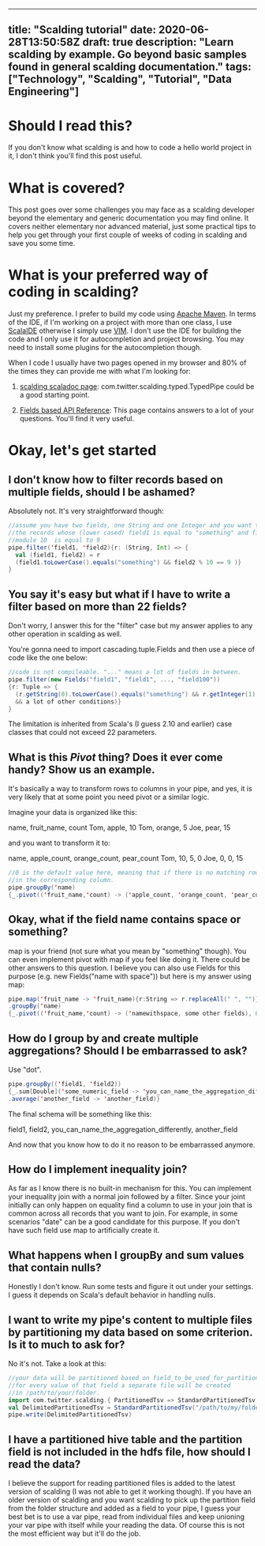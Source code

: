   ---
title: "Scalding tutorial"
date: 2020-06-28T13:50:58Z
draft: true
description: "Learn scalding by example. Go beyond basic samples found in general scalding documentation."
tags: ["Technology", "Scalding", "Tutorial", "Data Engineering"]
---


# Should I read this?

If you don't know what scalding is and how to code a hello world project in it, I don't think you'll find this post useful.


# What is covered?

This post goes over some challenges you may face as a scalding developer beyond the elementary and generic documentation you may find online. It covers neither elementary nor advanced material, just some practical tips to help you get through your first couple of weeks of coding in scalding and save you some time.

# What is your preferred way of coding in scalding?

Just my preference. I prefer to build my code using [Apache Maven](https://maven.apache.org/). In terms of the IDE, if I'm working on a project with more than one class, I use [ScalaIDE](http://scala-ide.org/) otherwise I simply use [VIM](http://www.vim.org/). I don't use the IDE for building the code and I only use it for autocompletion  and project browsing. You may need to install some plugins for the autocompletion though.

When I code I usually have two pages opened in my browser and 80% of the times they can provide me with what I'm looking for:

1. [scalding scaladoc page](http://twitter.github.io/scalding/api/index.html): com.twitter.scalding.typed.TypedPipe could be a good starting point.

2. [Fields based API Reference](https://github.com/twitter/scalding/wiki/Fields-based-API-Reference): This page contains answers to a lot of your questions. You'll find it very useful.

<script async src="https://pagead2.googlesyndication.com/pagead/js/adsbygoogle.js"></script>
<!-- cpa -->
<ins class="adsbygoogle"
     style="display:block"
     data-ad-client="ca-pub-2843564932689995"
     data-ad-slot="3526097725"
     data-ad-format="auto"
     data-full-width-responsive="true"></ins>
<script>
     (adsbygoogle = window.adsbygoogle || []).push({});
</script>

# Okay, let's get started

## I don't know how to filter records based on multiple fields, should I be ashamed?

Absolutely not. It's very straightforward though:

```scala
//assume you have two fields, one String and one Integer and you want to keep
//the records whose (lower cased) field1 is equal to "something" and field2
//module 10  is equal to 9
pipe.filter('field1, 'field2){r: (String, Int) => {
  val (field1, field2) = r
  (field1.toLowerCase().equals("something") && field2 % 10 == 9 )}
}
```

## You say it's easy but what if I have to write a filter based on more than 22 fields?

Don't worry, I answer this for the "filter" case but my answer applies to any other operation in scalding as well.

You're gonna need to import cascading.tuple.Fields and then use a piece of code like the one below:

```scala
//code is not compileable. "..." means a lot of fields in between.
pipe.filter(new Fields("field1", "field1", ..., "field100"))
{r: Tuple => {
  (r.getString(0).toLowerCase().equals("something") && r.getInteger(1) % 10 == 9
  && a lot of other conditions)}
}
```

The limitation is inherited from Scala's (I guess 2.10 and earlier) case classes that could not exceed 22 parameters.


## What is this _Pivot_ thing? Does it ever come handy? Show us an example.

It's basically a way to transform rows to columns in your pipe, and yes, it is very likely that at some point you need pivot or a similar logic.

Imagine your data is organized like this:

name, fruit_name, count
Tom, apple, 10
Tom, orange, 5
Joe, pear, 15

and you want to transform it to:

name, apple_count, orange_count, pear_count
Tom, 10, 5, 0
Joe, 0, 0, 15

```scala
//0 is the default value here, meaning that if there is no matching row, a 0 will be put
//in the corresponding column.
pipe.groupBy('name)
{_.pivot(('fruit_name,'count) -> ('apple_count, 'orange_count, 'pear_count), 0)}
```

## Okay, what if the field name contains space or something?

map is your friend (not sure what you mean by "something" though). You can even implement pivot with map if you feel like doing it.
There could be other answers to this question. I believe you can also use Fields for this purpose (e.g. new Fields("name with space")) but here is my answer using map:

```scala
pipe.map('fruit_name -> 'fruit_name){r:String => r.replaceAll(" ", "")}
.groupBy('name)
{_.pivot(('fruit_name,'count) -> ('namewithspace, some other fields), 0)}
```

<script async src="https://pagead2.googlesyndication.com/pagead/js/adsbygoogle.js"></script>
<!-- cpa -->
<ins class="adsbygoogle"
     style="display:block"
     data-ad-client="ca-pub-2843564932689995"
     data-ad-slot="3526097725"
     data-ad-format="auto"
     data-full-width-responsive="true"></ins>
<script>
     (adsbygoogle = window.adsbygoogle || []).push({});
</script>

## How do I group by and create multiple aggregations? Should I be embarrassed to ask?

Use "dot".

```scala
pipe.groupBy(('field1, 'field2))
{_.sum[Double]('some_numeric_field -> 'you_can_name_the_aggregation_differently)
.average('another_field -> 'another_field)}
```

The final schema will be something like this:

field1, field2, you_can_name_the_aggregation_differently, another_field

And now that you know how to do it no reason to be embarrassed anymore.

## How do I implement inequality join?

As far as I know there is no built-in mechanism for this. You can implement your inequality join with a normal join followed by a filter.
Since your joint initially can only happen on equality find a column to use in your join that is common across all records that you want to join. For example, in some scenarios "date" can be a good candidate for this purpose. If you don't have such field use map to artificially create it.

## What happens when I groupBy and sum values that contain nulls?

Honestly I don't know. Run some tests and figure it out under your settings. I guess it depends on Scala's default behavior in handling nulls.

## I want to write my pipe's content to multiple files by partitioning my data based on some criterion. Is it to much to ask for?

No it's not. Take a look at this:

```scala
//your data will be partitioned based on field_to_be_used_for_partitioning and
//for every value of that field a separate file will be created
//in /path/to/your/folder.
import com.twitter.scalding.{ PartitionedTsv => StandardPartitionedTsv, _ }
val DelimitedPartitionedTsv = StandardPartitionedTsv("/path/to/my/folder", "/", 'field_to_be_used_for_partitioning)
pipe.write(DelimitedPartitionedTsv)
```

## I have a partitioned hive table and the partition field is not included in the hdfs file, how should I read the data?

I believe the support for reading partitioned files is added to the latest version of scalding (I was not able to get it working though). If you have an older version of scalding and you want scalding to pick up the partition field from the folder structure and added as a field to your pipe, I guess your best bet is to use a var pipe, read from individual files and keep unioning your var pipe with itself while your reading the data. Of course this is not the most efficient way but it'll do the job.


<script async src="https://pagead2.googlesyndication.com/pagead/js/adsbygoogle.js"></script>
<!-- cpa -->
<ins class="adsbygoogle"
     style="display:block"
     data-ad-client="ca-pub-2843564932689995"
     data-ad-slot="3526097725"
     data-ad-format="auto"
     data-full-width-responsive="true"></ins>
<script>
     (adsbygoogle = window.adsbygoogle || []).push({});
</script>
